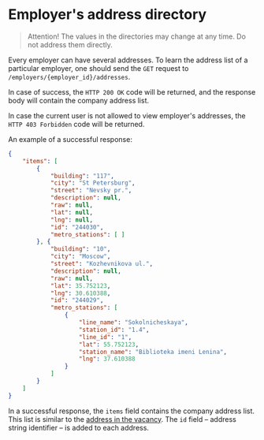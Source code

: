 # Employer's address directory

> Attention! The values in the directories may change at any time. Do not address them directly.

Every employer can have several addresses. To learn the address list of a
particular employer, one should send the `GET` request to
`/employers/{employer_id}/addresses`.

In case of success, the `HTTP 200 OK` code will be returned, and the response
body will contain the company address list.

In case the current user is not allowed to view employer's addresses, the `HTTP
403 Forbidden` code will be returned.

An example of a successful response:

```json
{
    "items": [
        {
            "building": "117",
            "city": "St Petersburg",
            "street": "Nevsky pr.",
            "description": null,
            "raw": null,
            "lat": null,
            "lng": null,
            "id": "244030",
            "metro_stations": [ ]
        }, {
            "building": "10",
            "city": "Moscow",
            "street": "Kozhevnikova ul.",
            "description": null,
            "raw": null,
            "lat": 35.752123,
            "lng": 30.610388,
            "id": "244029",
            "metro_stations": [
                {
                    "line_name": "Sokolnicheskaya",
                    "station_id": "1.4",
                    "line_id": "1",
                    "lat": 55.752123,
                    "station_name": "Biblioteka imeni Lenina",
                    "lng": 37.610388
                }
            ]
        }
    ]
}
```

In a successful response, the `items` field contains the company address list.
This list is similar to the [address in the vacancy](address.md).
The `id` field – address string identifier – is added to each address.
